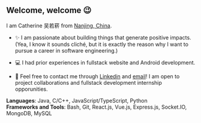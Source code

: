 ## Welcome, welcome 😉
I am Catherine 吴若菥 from [Nanjing, China](https://www.google.com/maps/place/%E4%B8%AD%E5%9B%BD%E6%B1%9F%E8%8B%8F%E7%9C%81%E5%8D%97%E4%BA%AC%E5%B8%82/@17.5126382,77.2950694,3z/data=!4m5!3m4!1s0x35b58c9b668dcd83:0x8ffbb60b79df1b06!8m2!3d32.0583799!4d118.79647).

- ✨ I am passionate about building things that generate positive impacts. (Yea, I know it sounds cliché, but it is exactly the reason why I want to pursue a career in software engineering.)
 
- 💻 I had prior experiences in fullstack website and Android development. 

- 📲 Feel free to contact me through [Linkedin](https://www.linkedin.com/in/catherine-ruoxi-w-7b46ab183/) and [email](mailto:ruoxi.wu@uwaterloo.ca)! I am open to project collaborations and fullstack development internship opporunities.

**Languages**: Java, C/C++, JavaScript/TypeScript, Python<br/>
**Frameworks and Tools**: Bash, Git, React.js, Vue.js, Express.js, Socket.IO, MongoDB, MySQL
